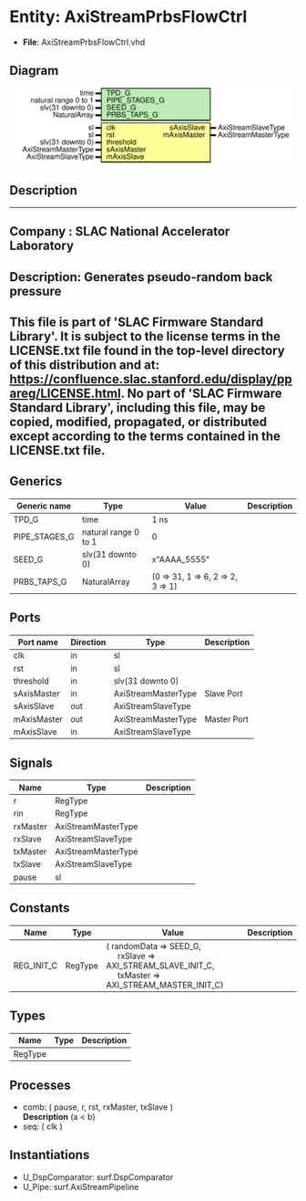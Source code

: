 # Entity: AxiStreamPrbsFlowCtrl

- **File**: AxiStreamPrbsFlowCtrl.vhd
## Diagram

![Diagram](AxiStreamPrbsFlowCtrl.svg "Diagram")
## Description

-----------------------------------------------------------------------------
 Company    : SLAC National Accelerator Laboratory
-----------------------------------------------------------------------------
 Description: Generates pseudo-random back pressure
-----------------------------------------------------------------------------
 This file is part of 'SLAC Firmware Standard Library'.
 It is subject to the license terms in the LICENSE.txt file found in the
 top-level directory of this distribution and at:
    https://confluence.slac.stanford.edu/display/ppareg/LICENSE.html.
 No part of 'SLAC Firmware Standard Library', including this file,
 may be copied, modified, propagated, or distributed except according to
 the terms contained in the LICENSE.txt file.
-----------------------------------------------------------------------------
## Generics

| Generic name  | Type                 | Value                             | Description |
| ------------- | -------------------- | --------------------------------- | ----------- |
| TPD_G         | time                 | 1 ns                              |             |
| PIPE_STAGES_G | natural range 0 to 1 | 0                                 |             |
| SEED_G        | slv(31 downto 0)     | x"AAAA_5555"                      |             |
| PRBS_TAPS_G   | NaturalArray         | (0 => 31, 1 => 6, 2 => 2, 3 => 1) |             |
## Ports

| Port name   | Direction | Type                | Description |
| ----------- | --------- | ------------------- | ----------- |
| clk         | in        | sl                  |             |
| rst         | in        | sl                  |             |
| threshold   | in        | slv(31 downto 0)    |             |
| sAxisMaster | in        | AxiStreamMasterType | Slave Port  |
| sAxisSlave  | out       | AxiStreamSlaveType  |             |
| mAxisMaster | out       | AxiStreamMasterType | Master Port |
| mAxisSlave  | in        | AxiStreamSlaveType  |             |
## Signals

| Name     | Type                | Description |
| -------- | ------------------- | ----------- |
| r        | RegType             |             |
| rin      | RegType             |             |
| rxMaster | AxiStreamMasterType |             |
| rxSlave  | AxiStreamSlaveType  |             |
| txMaster | AxiStreamMasterType |             |
| txSlave  | AxiStreamSlaveType  |             |
| pause    | sl                  |             |
## Constants

| Name       | Type    | Value                                                                                                                                                                                             | Description |
| ---------- | ------- | ------------------------------------------------------------------------------------------------------------------------------------------------------------------------------------------------- | ----------- |
| REG_INIT_C | RegType |  (       randomData => SEED_G,<br><span style="padding-left:20px">       rxSlave    => AXI_STREAM_SLAVE_INIT_C,<br><span style="padding-left:20px">       txMaster   => AXI_STREAM_MASTER_INIT_C) |             |
## Types

| Name    | Type | Description |
| ------- | ---- | ----------- |
| RegType |      |             |
## Processes
- comb: ( pause, r, rst, rxMaster, txSlave )
</br>**Description**
  (a <  b) 
- seq: ( clk )
## Instantiations

- U_DspComparator: surf.DspComparator
- U_Pipe: surf.AxiStreamPipeline
